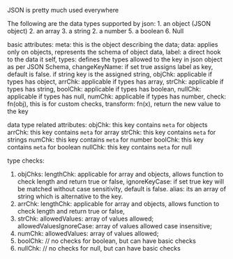 JSON is pretty much used everywhere

The following are the data types supported by json:
    1. an object (JSON object)
    2. an array
    3. a string
    2. a number
    5. a boolean
    6. Null


basic attributes:
    meta: this is the object describing the data;
    data: applies only on objects, represents the schema of object data,
    label: a direct hook to the data it self,
    types: defines the types allowed to the key in json object as per JSON Schema,
    changeKeyName: if set true assigns label as key, default is false. if string key is the assigned string,
    objChk: applicable if types has object,
    arrChk: applicable if types has array,
    strChk: applicable if types has string,
    boolChk: applicable if types has boolean,
    nullChk: applicable if types has null,
    numChk:  applicable if types has number,
    check: fn(obj), this is for custom checks,
    transform: fn(x), return the new value to the key

data type related attributes:
    objChk: this key contains `meta` for objects 
    arrChk: this key contains `meta` for array 
    strChk: this key contains `meta` for strings 
    numChk: this key contains `meta` for number 
    boolChk: this key contains `meta` for boolean 
    nullChk: this key contains `meta` for null  

type checks:

1. objChks:
        lengthChk: applicable for array and objects, allows function to check length and return true or false,
        ignoreKeyCase: if set true key will be matched without case sensitivity, default is false.
        alias: its an array of string which is alternative to the key.
2. arrChk:
        lengthChk: applicable for array and objects, allows function to check length and return true or false,
3. strChk:
        allowedValues: array of values allowed;
        allowedValuesIgnoreCase: array of values allowed case insensitive;
3. numChk:
        allowedValues: array of values allowed;
5. boolChk:  // no checks for boolean, but can have basic checks
6. nullChk:  // no checks for null, but can have basic checks
